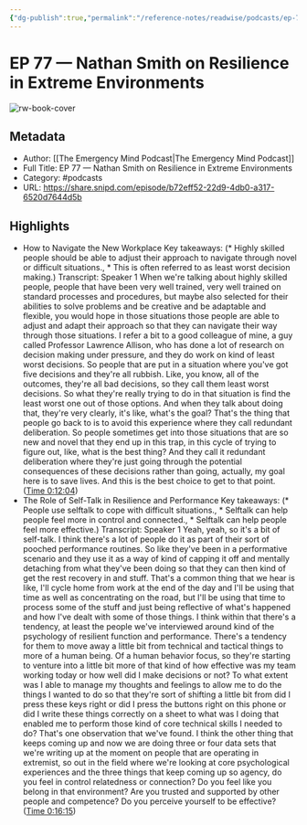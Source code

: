 ```yaml
---
{"dg-publish":true,"permalink":"/reference-notes/readwise/podcasts/ep-77-nathan-smith-on-resilience-in-extreme-environments/"}
---
```


# EP 77 —  Nathan Smith on Resilience in Extreme Environments

![rw-book-cover](https://images.weserv.nl/?url=https%3A%2F%2Fi1.sndcdn.com%2Favatars-pTQIOSduyHGG3bqg-vzLoWA-original.jpg&w=100&h=100)

## Metadata
- Author: [[The Emergency Mind Podcast\|The Emergency Mind Podcast]]
- Full Title: EP 77 —  Nathan Smith on Resilience in Extreme Environments
- Category: #podcasts
- URL: https://share.snipd.com/episode/b72eff52-22d9-4db0-a317-6520d7644d5b

## Highlights
- How to Navigate the New Workplace
  Key takeaways:
  (* Highly skilled people should be able to adjust their approach to navigate through novel or difficult situations., * This is often referred to as least worst decision making.)
  Transcript:
  Speaker 1
  When we're talking about highly skilled people, people that have been very well trained, very well trained on standard processes and procedures, but maybe also selected for their abilities to solve problems and be creative and be adaptable and flexible, you would hope in those situations those people are able to adjust and adapt their approach so that they can navigate their way through those situations. I refer a bit to a good colleague of mine, a guy called Professor Lawrence Allison, who has done a lot of research on decision making under pressure, and they do work on kind of least worst decisions. So people that are put in a situation where you've got five decisions and they're all rubbish. Like, you know, all of the outcomes, they're all bad decisions, so they call them least worst decisions. So what they're really trying to do in that situation is find the least worst one out of those options. And when they talk about doing that, they're very clearly, it's like, what's the goal? That's the thing that people go back to is to avoid this experience where they call redundant deliberation. So people sometimes get into those situations that are so new and novel that they end up in this trap, in this cycle of trying to figure out, like, what is the best thing? And they call it redundant deliberation where they're just going through the potential consequences of these decisions rather than going, actually, my goal here is to save lives. And this is the best choice to get to that point. ([Time 0:12:04](https://share.snipd.com/snip/c2395950-e6b5-4c76-b145-7bc7fe795d33))
- The Role of Self-Talk in Resilience and Performance
  Key takeaways:
  (* People use selftalk to cope with difficult situations., * Selftalk can help people feel more in control and connected., * Selftalk can help people feel more effective.)
  Transcript:
  Speaker 1
  Yeah, yeah, so it's a bit of self-talk. I think there's a lot of people do it as part of their sort of pooched performance routines. So like they've been in a performative scenario and they use it as a way of kind of capping it off and mentally detaching from what they've been doing so that they can then kind of get the rest recovery in and stuff. That's a common thing that we hear is like, I'll cycle home from work at the end of the day and I'll be using that time as well as concentrating on the road, but I'll be using that time to process some of the stuff and just being reflective of what's happened and how I've dealt with some of those things. I think within that there's a tendency, at least the people we've interviewed around kind of the psychology of resilient function and performance. There's a tendency for them to move away a little bit from technical and tactical things to more of a human being. Of a human behavior focus, so they're starting to venture into a little bit more of that kind of how effective was my team working today or how well did I make decisions or not? To what extent was I able to manage my thoughts and feelings to allow me to do the things I wanted to do so that they're sort of shifting a little bit from did I press these keys right or did I press the buttons right on this phone or did I write these things correctly on a sheet to what was I doing that enabled me to perform those kind of core technical skills I needed to do? That's one observation that we've found. I think the other thing that keeps coming up and now we are doing three or four data sets that we're writing up at the moment on people that are operating in extremist, so out in the field where we're looking at core psychological experiences and the three things that keep coming up so agency, do you feel in control relatedness or connection? Do you feel like you belong in that environment? Are you trusted and supported by other people and competence? Do you perceive yourself to be effective? ([Time 0:16:15](https://share.snipd.com/snip/4618f079-dc8f-4960-9300-e289d3e400b8))
